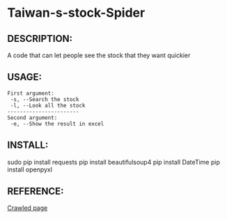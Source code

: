 # Taiwan-s-stock-Spider

## DESCRIPTION:

A code that can let people see the stock that they want quickier

## USAGE:

```
First argument:
 -s, --Search the stock
 -l, --Look all the stock
-----------------------
Second argument:
 -e, --Show the result in excel
```

## INSTALL:

sudo pip install requests
pip install beautifulsoup4
pip install DateTime
pip install openpyxl

## REFERENCE:

[Crawled page](https://www.twse.com.tw/zh/)
